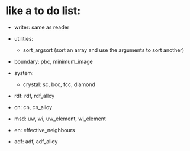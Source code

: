 # like a to do list:

* writer:
    same as reader

* utilities:
    * sort_argsort (sort an array and use the arguments to sort another)

* boundary: pbc, minimum_image

* system:
    * crystal: sc, bcc, fcc, diamond

* rdf: rdf, rdf_alloy

* cn: cn, cn_alloy

* msd: uw, wi, uw_element, wi_element

* en: effective_neighbours

* adf: adf, adf_alloy
